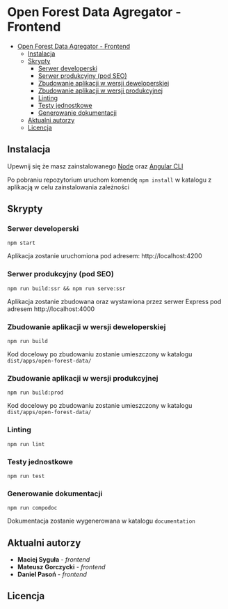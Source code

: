 # Open Forest Data Agregator - Frontend

-   [Open Forest Data Agregator - Frontend](#open-forest-data-agregator---frontend)
    -   [Instalacja](#instalacja)
    -   [Skrypty](#skrypty)
        -   [Serwer developerski](#serwer-developerski)
        -   [Serwer produkcyjny (pod SEO)](#serwer-produkcyjny-pod-seo)
        -   [Zbudowanie aplikacji w wersji deweloperskiej](#zbudowanie-aplikacji-w-wersji-deweloperskiej)
        -   [Zbudowanie aplikacji w wersji produkcyjnej](#zbudowanie-aplikacji-w-wersji-produkcyjnej)
        -   [Linting](#linting)
        -   [Testy jednostkowe](#testy-jednostkowe)
        -   [Generowanie dokumentacji](#generowanie-dokumentacji)
    -   [Aktualni autorzy](#aktualni-autorzy)
    -   [Licencja](#licencja)

## Instalacja

Upewnij się że masz zainstalowanego [Node](https://nodejs.org/en/ 'Node') oraz [Angular CLI](https://github.com/angular/angular-cli#installation 'Angular CLI')

Po pobraniu repozytorium uruchom komendę `npm install` w katalogu z aplikacją w celu zainstalowania zależności

## Skrypty

### Serwer developerski

`npm start`

Aplikacja zostanie uruchomiona pod adresem: http://localhost:4200

### Serwer produkcyjny (pod SEO)

`npm run build:ssr && npm run serve:ssr`

Aplikacja zostanie zbudowana oraz wystawiona przez serwer Express pod adresem http://localhost:4000

### Zbudowanie aplikacji w wersji deweloperskiej

`npm run build`

Kod docelowy po zbudowaniu zostanie umieszczony w katalogu `dist/apps/open-forest-data/`

### Zbudowanie aplikacji w wersji produkcyjnej

`npm run build:prod`

Kod docelowy po zbudowaniu zostanie umieszczony w katalogu `dist/apps/open-forest-data/`


### Linting

`npm run lint`

### Testy jednostkowe

`npm run test`

### Generowanie dokumentacji

`npm run compodoc`

Dokumentacja zostanie wygenerowana w katalogu `documentation`

## Aktualni autorzy

-   **Maciej Syguła** - _frontend_
-   **Mateusz Gorczycki** - _frontend_
-   **Daniel Pasoń** - _frontend_

## Licencja
